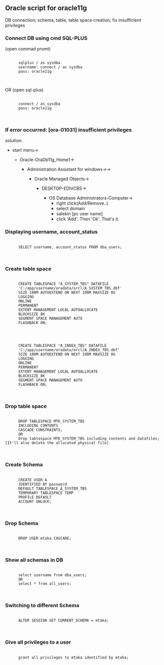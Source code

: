 <h2>Oracle script for oracle11g</h2>
  <p>DB connection; schema, table, table space creation; fix insufficient privileges</p>

<h3>Connect DB using cmd SQL-PLUS</h3>
  <p>(open commad promt)</p>
  <pre>
    <code>
      sqlplus / as sysdba
      username: connect / as sysdba
      pass: oracle11g
    </code>
  </pre>
  <p>OR (open sql-plus)</p>
  <pre>
    <code>
      connect / as sysdba
      pass: oracle11g
    </code>
  </pre>
  
  <h3>If error occurred: [ora-01031] insufficient privileges</h3>
  solution: 
  <ul>
		<li>start menu-></li>
      <ul>
        <li>Oracle-OraDb11g_Home1-></li>
          <ul>
		        <li>Administration Assistant for windows->-></li>
              <ul>
                <li>Oracle Managed Objects-></li>
                  <ul>
		                <li>DESKTOP-EDIVCBS-></li>
                      <ul>
                        <li>OS Database Administrators-Computer-> 
                          <ul>
                            <li>right click(Add/Remove..) </li>
                            <li>select domain</li>
                            <li>salekin [pc user name]</li>
                            <li>click 'Add'. Then 'Ok'. That's it.</li>
                          </ul>
                        </li>
                      </ul>
                  </ul>
              </ul>
          </ul>
      </ul>
  </ul>
      
  <h3>Displaying username, account_status</h3>
  <pre>
    <code>
      SELECT username, account_status FROM dba_users;
    </code>
  </pre>
  
  <h3>Create table space</h3>
  <pre>
    <code>
      CREATE TABLESPACE "A_SYSTEM_TBS" DATAFILE
      'C:/app/username/oradata/orcl/A_SXSTEM_TBS.dbf'
      SIZE 100M AUTOEXTEND ON NEXT 100M MAXSIZE 8G
      LOGGING
      ONLINE
      PERMANENT
      EXTENT MANAGEMENT LOCAL AUTOALLOCATE
      BLOCKSIZE 8K
      SEGMENT SPACE MANAGEMENT AUTO
      FLASHBACK ON;
    </code>
  </pre>
  
  <pre>
    <code>
      CREATE TABLESPACE "A_INDEX_TBS" DATAFILE
      'C:/app/username/oradata/orcl/A_INDEX_TBS.dbf'
      SIZE 100M AUTOEXTEND ON NEXT 100M MAXSIZE 8G
      LOGGING
      ONLINE
      PERMANENT
      EXTENT MANAGEMENT LOCAL AUTOALLOCATE
      BLOCKSIZE 8K
      SEGMENT SPACE MANAGEMENT AUTO
      FLASHBACK ON;
    </code>
  </pre>
  
  <h3>Drop table space</h3>
  <pre>
    <code>
      DROP TABLESPACE MTK_SYSTEM_TBS
      INCLUDING CONTENTS
      CASCADE CONSTRAINTS;
      OR
      Drop tablespace MTK_SYSTEM_TBS including contents and datafiles; [It'll also delete the allocated physical file]
    </code>
  </pre>
  
  <h3>Create Schema</h3>
  <pre>
    <code>
      CREATE USER A
      IDENTIFIED BY password
      DEFAULT TABLESPACE A_SYSTEM_TBS
      TEMPORARY TABLESPACE TEMP
      PROFILE DEFAULT
      ACCOUNT UNLOCK;
    </code>
  </pre>
  
  <h3>Drop Schema</h3>
  <pre>
    <code>
      DROP USER mtaka CASCADE;
    </code>
  </pre>
  
  <h3>Show all schemas in DB</h3>
  <pre>
    <code>
      select username from dba_users;
      OR
      select * from all_users;
    </code>
  </pre>
  
  <h3>Switching to different Schema</h3>
  <pre>
    <code>
      ALTER SESSION SET CURRENT_SCHEMA = mtaka;
    </code>
  </pre>
  
  <h3>Give all privileges to a user</h3>
  <pre>
    <code>
      grant all privileges to mtaka identified by mtaka;
    </code>
  </pre>
  
